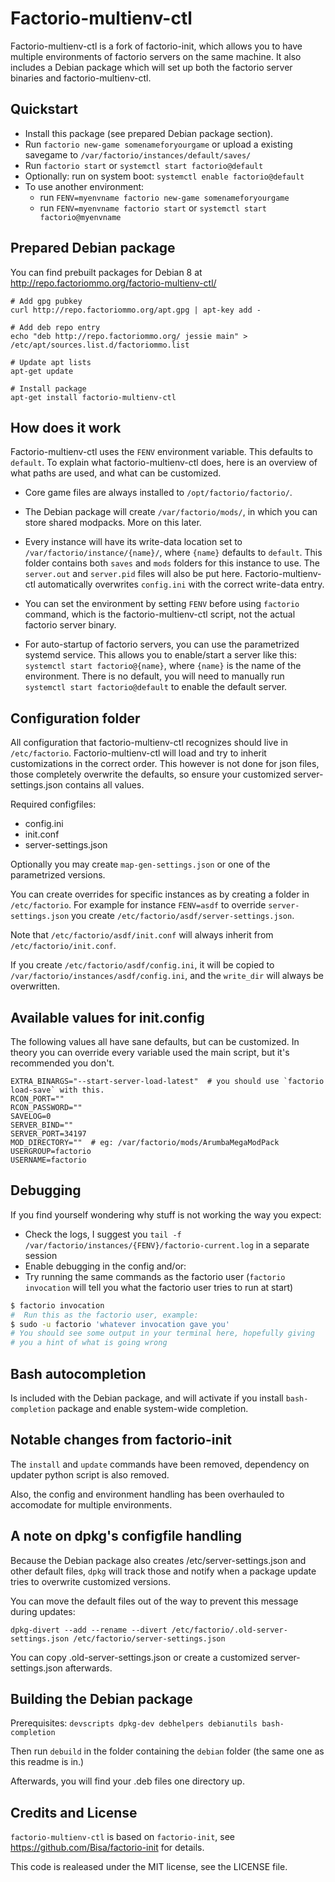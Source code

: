 Factorio-multienv-ctl
=====================

Factorio-multienv-ctl is a fork of factorio-init, which allows you to have multiple environments
of factorio servers on the same machine. It also includes a Debian package
which will set up both the factorio server binaries and factorio-multienv-ctl.


Quickstart
----------

- Install this package (see prepared Debian package section).
- Run `factorio new-game somenameforyourgame` or upload a
  existing savegame to `/var/factorio/instances/default/saves/`
- Run `factorio start` or `systemctl start factorio@default`
- Optionally: run on system boot: `systemctl enable factorio@default`
- To use another environment:
  - run `FENV=myenvname factorio new-game somenameforyourgame`
  - run `FENV=myenvname factorio start` or `systemctl start factorio@myenvname`


Prepared Debian package
-----------------------

You can find prebuilt packages for Debian 8 at http://repo.factoriommo.org/factorio-multienv-ctl/

```
# Add gpg pubkey
curl http://repo.factoriommo.org/apt.gpg | apt-key add -

# Add deb repo entry
echo "deb http://repo.factoriommo.org/ jessie main" > /etc/apt/sources.list.d/factoriommo.list

# Update apt lists
apt-get update

# Install package
apt-get install factorio-multienv-ctl
```


How does it work
----------------

Factorio-multienv-ctl uses the `FENV` environment variable. This defaults to `default`.
To explain what factorio-multienv-ctl does, here is an overview of what paths are used,
and what can be customized.


- Core game files are always installed to `/opt/factorio/factorio/`.

- The Debian package will create `/var/factorio/mods/`, in which you
  can store shared modpacks. More on this later.

- Every instance will have its write-data location set to 
  `/var/factorio/instance/{name}/`, where `{name}` defaults to `default`.
  This folder contains both `saves` and `mods` folders for this instance to use.
  The `server.out` and `server.pid` files will also be put here.
  Factorio-multienv-ctl automatically overwrites `config.ini` with the correct write-data entry.

- You can set the environment by setting `FENV` before using `factorio` command,
  which is the factorio-multienv-ctl script, not the actual factorio server binary.

- For auto-startup of factorio servers, you can use the parametrized systemd service.
  This allows you to enable/start a server like this: `systemctl start factorio@{name}`,
  where `{name}` is the name of the environment. There is no default, you will need to 
  manually run `systemctl start factorio@default` to enable the default server.


Configuration folder
--------------------

All configuration that factorio-multienv-ctl recognizes should live in `/etc/factorio`.
Factorio-multienv-ctl will load and try to inherit customizations in the correct order.
This however is not done for json files, those completely overwrite the defaults,
so ensure your customized server-settings.json contains all values.

Required configfiles:

- config.ini
- init.conf
- server-settings.json

Optionally you may create `map-gen-settings.json` or one of the parametrized versions.

You can create overrides for specific instances as by creating a folder in `/etc/factorio`. 
For example for instance `FENV=asdf` to override `server-settings.json` you create
`/etc/factorio/asdf/server-settings.json`.

Note that `/etc/factorio/asdf/init.conf` will always inherit from `/etc/factorio/init.conf`.

If you create `/etc/factorio/asdf/config.ini`, 
it will be copied to `/var/factorio/instances/asdf/config.ini`,
and the `write_dir` will always be overwritten.


Available values for init.config
--------------------------------

The following values all have sane defaults, but can be customized.
In theory you can override every variable used the main script,
but it's recommended you don't.

```
EXTRA_BINARGS="--start-server-load-latest"  # you should use `factorio load-save` with this.
RCON_PORT=""
RCON_PASSWORD=""
SAVELOG=0
SERVER_BIND=""
SERVER_PORT=34197
MOD_DIRECTORY=""  # eg: /var/factorio/mods/ArumbaMegaModPack
USERGROUP=factorio
USERNAME=factorio
```

Debugging
---------

If you find yourself wondering why stuff is not working the way you expect:

 - Check the logs, I suggest you `tail -f /var/factorio/instances/{FENV}/factorio-current.log` in a separate session
 - Enable debugging in the config and/or:
 - Try running the same commands as the factorio user (`factorio invocation` will tell you what the factorio user tries to run at start)

```bash
$ factorio invocation
#  Run this as the factorio user, example:
$ sudo -u factorio 'whatever invocation gave you'
# You should see some output in your terminal here, hopefully giving
# you a hint of what is going wrong
```

Bash autocompletion
-------------------

Is included with the Debian package, and will activate if you 
install `bash-completion` package and enable system-wide completion.


Notable changes from factorio-init
----------------------------------

The `install` and `update` commands have been removed, 
dependency on updater python script is also removed.

Also, the config and environment handling has been overhauled
to accomodate for multiple environments.


A note on dpkg's configfile handling
------------------------------------

Because the Debian package also creates /etc/server-settings.json and other default files,
`dpkg` will track those and notify when a package update tries to overwrite customized versions.

You can move the default files out of the way to prevent this message during updates:

`dpkg-divert --add --rename --divert /etc/factorio/.old-server-settings.json /etc/factorio/server-settings.json`

You can copy .old-server-settings.json or create a customized server-settings.json afterwards.


Building the Debian package
---------------------------

Prerequisites: `devscripts dpkg-dev debhelpers debianutils bash-completion`

Then run `debuild` in the folder containing the `debian` folder (the same one as this readme is in.)

Afterwards, you will find your .deb files one directory up.


Credits and License
-------------------

`factorio-multienv-ctl` is based on `factorio-init`, see https://github.com/Bisa/factorio-init for details.

This code is realeased under the MIT license, see the LICENSE file.
